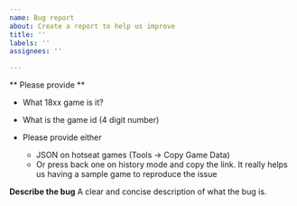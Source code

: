 ```yaml
---
name: Bug report
about: Create a report to help us improve
title: ''
labels: ''
assignees: ''

---
```


** Please provide **
* What 18xx game is it?
* What is the game id (4 digit number)

* Please provide either
  * JSON on hotseat games (Tools -> Copy Game Data)
  * Or press back one on history mode and copy the link.
It really helps us having a sample game to reproduce the issue

**Describe the bug**
A clear and concise description of what the bug is.
